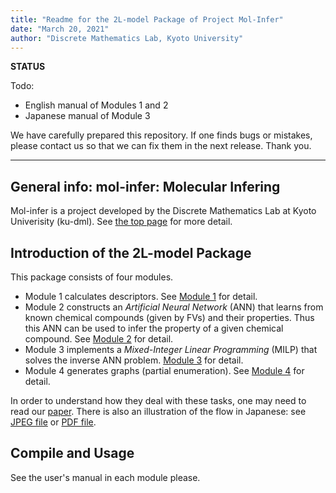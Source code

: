 ```yaml
---
title: "Readme for the 2L-model Package of Project Mol-Infer"
date: "March 20, 2021"
author: "Discrete Mathematics Lab, Kyoto University"
---
```


**STATUS**

Todo:

+ English manual of Modules 1 and 2
+ Japanese manual of Module 3

We have carefully prepared this repository. If one finds bugs or mistakes, please contact us so that we can fix them
in the next release. Thank you.

---

## General info: mol-infer: Molecular Infering

Mol-infer is a project developed by the Discrete Mathematics Lab at Kyoto Univerisity (ku-dml). See [the top page](https://github.com/ku-dml/mol-infer) for more detail.

## Introduction of the 2L-model Package

This package consists of four modules.

+ Module 1 calculates descriptors. See [Module 1](Module_1/) for detail.
+ Module 2 constructs an *Artificial Neural Network* (ANN) that learns from known chemical compounds (given by FVs) and their properties. Thus this ANN can be used to infer the property of a given chemical compound. See [Module 2](Module_2/) for detail.
+ Module 3 implements a *Mixed-Integer Linear Programming* (MILP) that solves the inverse ANN problem.
[Module 3](Module_3/) for detail.
+ Module 4 generates graphs (partial enumeration). See [Module 4](Module_4/) for detail.

In order to understand how they deal with these tasks, one may need to read our [paper](https://doi.org/10.3390/ijms22062847). There is also an illustration of the flow in Japanese: see [JPEG file](illustration.jpg) or [PDF file](flow-jp.pdf).

## Compile and Usage

See the user's manual in each module please.

